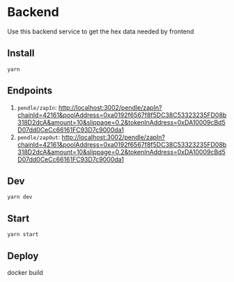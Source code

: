 # Backend

Use this backend service to get the hex data needed by frontend

## Install

`yarn`

## Endpoints

1. `pendle/zapIn`: <http://localhost:3002/pendle/zapIn?chainId=42161&poolAddress=0xa0192f6567f8f5DC38C53323235FD08b318D2dcA&amount=10&slippage=0.2&tokenInAddress=0xDA10009cBd5D07dd0CeCc66161FC93D7c9000da1>
1. `pendle/zapOut`: <http://localhost:3002/pendle/zapIn?chainId=42161&poolAddress=0xa0192f6567f8f5DC38C53323235FD08b318D2dcA&amount=10&slippage=0.2&tokenInAddress=0xDA10009cBd5D07dd0CeCc66161FC93D7c9000da1>

## Dev

`yarn dev`

## Start

`yarn start`

## Deploy

docker build